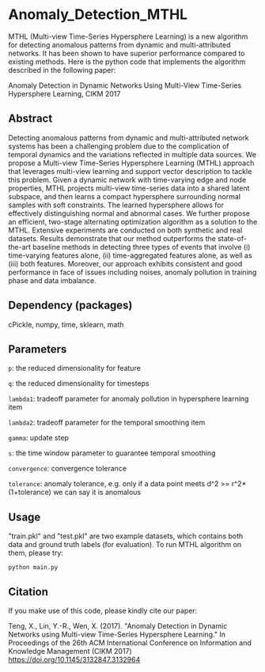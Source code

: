 # Anomaly_Detection_MTHL

MTHL (Multi-view Time-Series Hypersphere Learning) is a new algorithm for detecting anomalous patterns from dynamic and multi-attributed networks. It has been shown to have superior performance compared to existing methods. Here is the python code that implements the algorithm described in the following paper:

Anomaly Detection in Dynamic Networks Using Multi-View Time-Series Hypersphere Learning, CIKM 2017

## Abstract

Detecting anomalous patterns from dynamic and multi-attributed network systems has been a challenging problem due to the complication of temporal dynamics and the variations reflected in multiple data sources. We propose a Multi-view Time-Series Hypersphere Learning (MTHL) approach that leverages multi-view learning and support vector description to tackle this problem. Given a dynamic network with time-varying edge and node properties, MTHL projects multi-view time-series data into a shared latent subspace, and then learns a compact hypersphere surrounding normal samples with soft constraints. The learned hypersphere allows for effectively distinguishing normal and abnormal cases. We further propose an efficient, two-stage alternating optimization algorithm as a solution to the MTHL. Extensive experiments are conducted on both synthetic and real datasets. Results demonstrate that our method outperforms the state-of-the-art baseline methods in detecting three types of events that involve (i) time-varying features alone, (ii) time-aggregated features alone, as well as (iii) both features. Moreover, our approach exhibits consistent and good performance in face of issues including noises, anomaly pollution in training phase and data imbalance.

## Dependency (packages)

cPickle, numpy, time, sklearn, math

## Parameters

```p```: the reduced dimensionality for feature

```q```: the reduced dimensionality for timesteps

```lambda1```: tradeoff parameter for anomaly pollution in hypersphere learning item

```lambda2```: tradeoff parameter for the temporal smoothing item

```gamma```: update step

```s```: the time window parameter to guarantee temporal smoothing

```convergence```: convergence tolerance

```tolerance```: anomaly tolerance, e.g. only if a data point meets d^2 >= r^2*(1+tolerance) we can say it is anomalous

## Usage

"train.pkl" and "test.pkl" are two example datasets, which contains both data and ground truth labels (for evaluation). To run MTHL algorithm on them, please try:

```python main.py```

## Citation

If you make use of this code, please kindly cite our paper:

Teng, X., Lin, Y.-R., Wen, X. (2017). "Anomaly Detection in Dynamic Networks using Multi-view Time-Series Hypersphere Learning." In Proceedings of  the 26th ACM International Conference on Information and Knowledge Management (CIKM 2017) https://doi.org/10.1145/3132847.3132964
